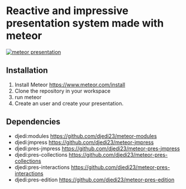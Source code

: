 # Reactive and impressive presentation system made with meteor

[![meteor presentation](http://img.youtube.com/vi/YEpXfa-LOW8/0.jpg)](http://www.youtube.com/watch?v=YEpXfa-LOW8)

## Installation

1. Install Meteor https://www.meteor.com/install
1. Clone the repository in your workspace
1. run meteor
1. Create an user and create your presentation.


## Dependencies

- djedi:modules https://github.com/djedi23/meteor-modules
- djedi:jmpress https://github.com/djedi23/meteor-jmpress
- djedi:pres-jmpress https://github.com/djedi23/meteor-pres-jmpress
- djedi:pres-collections https://github.com/djedi23/meteor-pres-collections
- djedi:pres-interactions https://github.com/djedi23/meteor-pres-interactions
- djedi:pres-edition https://github.com/djedi23/meteor-pres-edition

